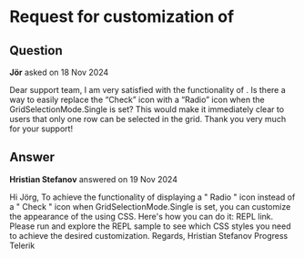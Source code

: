 # Request for customization of <GridCheckboxColumn>

## Question

**Jör** asked on 18 Nov 2024

Dear support team, I am very satisfied with the functionality of <GridCheckboxColumn>. Is there a way to easily replace the “Check” icon with a “Radio” icon when the GridSelectionMode.Single is set? This would make it immediately clear to users that only one row can be selected in the grid. Thank you very much for your support!

## Answer

**Hristian Stefanov** answered on 19 Nov 2024

Hi Jörg, To achieve the functionality of displaying a " Radio " icon instead of a " Check " icon when GridSelectionMode.Single is set, you can customize the appearance of the <GridCheckboxColumn> using CSS. Here's how you can do it: REPL link. Please run and explore the REPL sample to see which CSS styles you need to achieve the desired customization. Regards, Hristian Stefanov Progress Telerik
